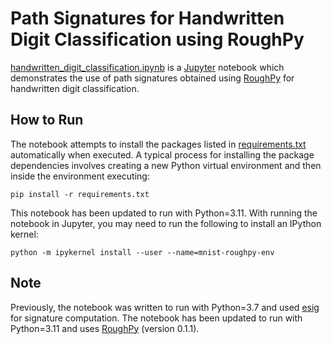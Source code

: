 # Path Signatures for Handwritten Digit Classification using RoughPy

[handwritten_digit_classification.ipynb](handwritten_digit_classification.ipynb) is a [Jupyter](https://jupyter.org/) notebook which demonstrates the use of path signatures obtained using [RoughPy](https://roughpy.org/) for handwritten digit classification.

## How to Run

The notebook attempts to install the packages listed in [requirements.txt](requirements.txt) automatically when executed.
A typical process for installing the package dependencies involves creating a new Python virtual environment and then inside the environment executing:

```{bash}
pip install -r requirements.txt
```

This notebook has been updated to run with Python=3.11. With running the notebook in Jupyter, you may need to run the following to install an IPython kernel:

```{bash}
python -m ipykernel install --user --name=mnist-roughpy-env
```

## Note

Previously, the notebook was written to run with Python=3.7 and used [esig](https://esig.readthedocs.io/en/latest/index.html) for signature computation. The notebook has been updated to run with Python=3.11 and uses [RoughPy](https://roughpy.org/) (version 0.1.1).
